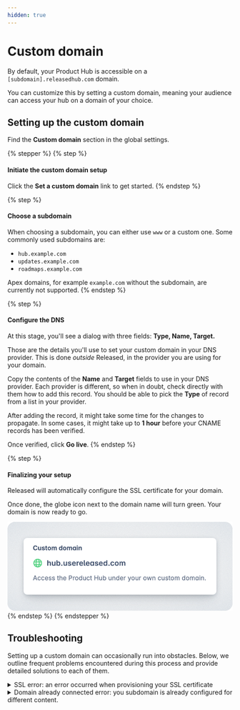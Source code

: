 ```yaml
---
hidden: true
---
```


# Custom domain

By default, your Product Hub is accessible on a `[subdomain].releasedhub.com` domain.

You can customize this by setting a custom domain, meaning your audience can access your hub on a domain of your choice.

## Setting up the custom domain

Find the **Custom domain** section in the global settings.&#x20;

{% stepper %}
{% step %}
#### Initiate the custom domain setup <a href="#initiate-the-custom-domain-setup" id="initiate-the-custom-domain-setup"></a>

Click the **Set a custom domain** link to get started.&#x20;
{% endstep %}

{% step %}
#### Choose a subdomain <a href="#choose-a-subdomain" id="choose-a-subdomain"></a>

When choosing a subdomain, you can either use `www` or a custom one. Some commonly used subdomains are:

* `hub.example.com`
* `updates.example.com`
* `roadmaps.example.com`

Apex domains, for example `example.com` without the subdomain, are currently not supported.
{% endstep %}

{% step %}
#### Configure the DNS <a href="#configure-the-dns" id="configure-the-dns"></a>

At this stage, you'll see a dialog with three fields: **Type, Name, Target.**

Those are the details you'll use to set your custom domain in your DNS provider. This is done _outside_ Released, in the provider you are using for your domain.

Copy the contents of the **Name** and **Target** fields to use in your DNS provider. Each provider is different, so when in doubt, check directly with them how to add this record. You should be able to pick the **Type** of record from a list in your provider.

After adding the record, it might take some time for the changes to propagate. In some cases, it might take up to **1 hour** before your CNAME records has been verified.&#x20;

Once verified, click **Go live**.&#x20;
{% endstep %}

{% step %}
#### Finalizing your setup <a href="#finalize-your-setup" id="finalize-your-setup"></a>

Released will automatically configure the SSL certificate for your domain.

Once done, the globe icon next to the domain name will turn green. Your domain is now ready to go.

<img src="../.gitbook/assets/Settings-Custom Domain.png" alt="" data-size="original">
{% endstep %}
{% endstepper %}

## Troubleshooting <a href="#troubleshooting" id="troubleshooting"></a>

Setting up a custom domain can occasionally run into obstacles. Below, we outline frequent problems encountered during this process and provide detailed solutions to each of them.

<details>

<summary>SSL error: an error occurred when provisioning your SSL certificate </summary>

When you set a custom domain, we automatically set up an SSL certificate for secure HTTPS access. You do not need to purchase or configure an SSL certificate yourself.

If an error occurs during SSL setup, it is often because the CNAME record for your custom domain has not yet propagated. To resolve this:

In these cases, we can recommend the following:

1. Check that your CNAME record is set up correctly. Please review our page about configuring DNS to help you with this. If the CNAME record is incorrect, we won't be able to configure the SSL certificate and complete the custom domain set-up.
2. Allow _**at least one hour**_ between configuring the CNAME record and finalizing the custom domain setup.
3. Verify if the CNAME has propagated. You can try using a third-party DNS lookup tool, such as [WhatsMyDNS](https://www.whatsmydns.net/), to find out what the servers believe to be correct for your correct CNAME record.
4. If you are using Cloudflare, please confirm that you don’t have the record proxied [as explained here](https://developers.cloudflare.com/fundamentals/setup/manage-domains/pause-cloudflare/#disable-proxy-on-dns-records).

</details>

<details>

<summary>Domain already connected error: you subdomain is already configured for different content. </summary>

A custom domain assigned to a site must be unique. Attempting to use the same custom domain in more than one location will result in an error.

The solution to this error will always be one of two things, however:

1. Choose a different custom domain; or
2. Disconnect the custom domain from the content it is already connected to, then reconnect it to the new content.

</details>

